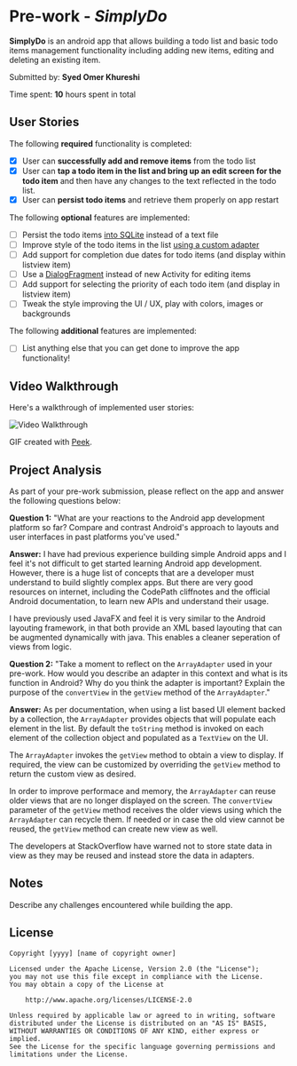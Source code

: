 # Pre-work - *SimplyDo*

**SimplyDo** is an android app that allows building a todo list and basic todo items management functionality including adding new items, editing and deleting an existing item.

Submitted by: **Syed Omer Khureshi**

Time spent: **10** hours spent in total

## User Stories

The following **required** functionality is completed:

* [X] User can **successfully add and remove items** from the todo list
* [X] User can **tap a todo item in the list and bring up an edit screen for the todo item** and then have any changes to the text reflected in the todo list.
* [X] User can **persist todo items** and retrieve them properly on app restart

The following **optional** features are implemented:

* [ ] Persist the todo items [into SQLite](http://guides.codepath.com/android/Persisting-Data-to-the-Device#sqlite) instead of a text file
* [ ] Improve style of the todo items in the list [using a custom adapter](http://guides.codepath.com/android/Using-an-ArrayAdapter-with-ListView)
* [ ] Add support for completion due dates for todo items (and display within listview item)
* [ ] Use a [DialogFragment](http://guides.codepath.com/android/Using-DialogFragment) instead of new Activity for editing items
* [ ] Add support for selecting the priority of each todo item (and display in listview item)
* [ ] Tweak the style improving the UI / UX, play with colors, images or backgrounds

The following **additional** features are implemented:

* [ ] List anything else that you can get done to improve the app functionality!

## Video Walkthrough

Here's a walkthrough of implemented user stories:

<img src='http://imgur.com/a/kYNUs' title='Video Walkthrough' width='' alt='Video Walkthrough' />

GIF created with [Peek](https://github.com/phw/peek#peek---an-animated-gif-recorder).

## Project Analysis

As part of your pre-work submission, please reflect on the app and answer the following questions below:

**Question 1:** "What are your reactions to the Android app development platform so far? Compare and contrast Android's approach to layouts and user interfaces in past platforms you've used."

**Answer:** I have had previous experience building simple Android apps and I feel it's not difficult to get started learning Android app development. However, there is a huge list of concepts that are a developer must understand to build slightly complex apps. But there are very good resources on internet, including the CodePath cliffnotes and the official Android documentation, to learn new APIs and understand their usage.

I have previously used JavaFX and feel it is very similar to the Android layouting framework, in that both provide an XML based layouting that can be augmented dynamically with java. This enables a cleaner seperation of views from logic.

**Question 2:** "Take a moment to reflect on the `ArrayAdapter` used in your pre-work. How would you describe an adapter in this context and what is its function in Android? Why do you think the adapter is important? Explain the purpose of the `convertView` in the `getView` method of the `ArrayAdapter`."

**Answer:** As per documentation, when using a list based UI element backed by a collection, the `ArrayAdapter` provides objects that will populate each element in the list. By default the `toString` method is invoked on each element of the collection object and populated as a `TextView` on the UI. 

The `ArrayAdapter` invokes the `getView` method to obtain a view to display. If required, the view can be customized by overriding the `getView` method to return the custom view as desired. 

In order to improve performace and memory, the `ArrayAdapter` can reuse older views that are no longer displayed on the screen. The `convertView` parameter of the `getView` method receives the older views using which the `ArrayAdapter` can recycle them. If needed or in case the old view cannot be reused, the `getView` method can create new view as well.

The developers at StackOverflow have warned not to store state data in view as they may be reused and instead store the data in adapters.

## Notes

Describe any challenges encountered while building the app.

## License

    Copyright [yyyy] [name of copyright owner]

    Licensed under the Apache License, Version 2.0 (the "License");
    you may not use this file except in compliance with the License.
    You may obtain a copy of the License at

        http://www.apache.org/licenses/LICENSE-2.0

    Unless required by applicable law or agreed to in writing, software
    distributed under the License is distributed on an "AS IS" BASIS,
    WITHOUT WARRANTIES OR CONDITIONS OF ANY KIND, either express or implied.
    See the License for the specific language governing permissions and
    limitations under the License.




